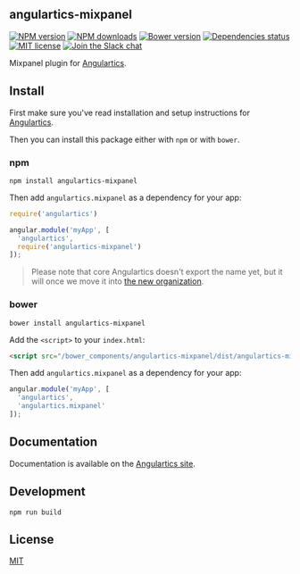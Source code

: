 ## angulartics-mixpanel

[![NPM version][npm-image]][npm-url] [![NPM downloads][npm-downloads-image]][npm-downloads-url] [![Bower version][bower-image]][bower-url] [![Dependencies status][dep-status-image]][dep-status-url] [![MIT license][license-image]][license-url] [![Join the Slack chat][slack-image]][slack-url]

Mixpanel plugin for [Angulartics](https://github.com/angulartics/angulartics).

## Install

First make sure you've read installation and setup instructions for [Angulartics](https://github.com/angulartics/angulartics#install).

Then you can install this package either with `npm` or with `bower`.

### npm

```shell
npm install angulartics-mixpanel
```

Then add `angulartics.mixpanel` as a dependency for your app:

```javascript
require('angulartics')

angular.module('myApp', [
  'angulartics',
  require('angulartics-mixpanel')
]);
```

> Please note that core Angulartics doesn't export the name yet, but it will once we move it into [the new organization](http://github.com/angulartics).

### bower

```shell
bower install angulartics-mixpanel
```

Add the `<script>` to your `index.html`:

```html
<script src="/bower_components/angulartics-mixpanel/dist/angulartics-mixpanel.min.js"></script>
```

Then add `angulartics.mixpanel` as a dependency for your app:

```javascript
angular.module('myApp', [
  'angulartics',
  'angulartics.mixpanel'
]);
```

## Documentation

Documentation is available on the [Angulartics site](http://angulartics.github.io/).

## Development

```shell
npm run build
```

## License

[MIT](LICENSE)

[npm-image]: https://img.shields.io/npm/v/angulartics-mixpanel.svg
[npm-url]: https://npmjs.org/package/angulartics-mixpanel
[npm-downloads-image]: https://img.shields.io/npm/dm/angulartics-mixpanel.svg
[npm-downloads-url]: https://npmjs.org/package/angulartics-mixpanel
[bower-image]: https://img.shields.io/bower/v/angulartics-mixpanel.svg
[bower-url]: http://bower.io/search/?q=angulartics-mixpanel
[dep-status-image]: https://img.shields.io/david/angulartics/angulartics-mixpanel.svg
[dep-status-url]: https://david-dm.org/angulartics/angulartics-mixpanel
[license-image]: http://img.shields.io/badge/license-MIT-blue.svg
[license-url]: LICENSE
[slack-image]: https://angulartics.herokuapp.com/badge.svg
[slack-url]: https://angulartics.herokuapp.com
